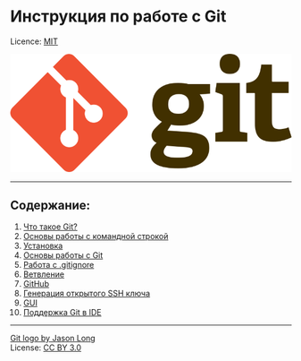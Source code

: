 # Инструкция по работе с Git

Licence: [MIT][license]

![Git logo][logo]

---

## Содержание:
1. [Что такое Git?][chapter_1]
2. [Основы работы с командной строкой][chapter_2]
3. [Установка][chapter_3]
4. [Основы работы с Git][chapter_4]
5. [Работа с .gitignore][chapter_5]
6. [Ветвление][chapter_6]
7. [GitHub][chapter_7]
8. [Генерация открытого SSH ключа][chapter_8]
9. [GUI][chapter_9]
10. [Поддержка Git в IDE][chapter_10]


---

[Git logo by Jason Long][logo author] <br> 
License: [CC BY 3.0][logo license]

[license]: /license.md
[logo]: /assets/Git_logo.png "git logo"
[chapter_1]: /about.md
[chapter_2]: /console.md
[chapter_3]: /setup.md
[chapter_4]: /base.md
[chapter_5]: /gitignore.md
[chapter_6]: /branch.md
[chapter_7]: /github.md
[chapter_8]: /ssh.md
[chapter_9]: /gui.md
[chapter_10]: /ide.md
[logo author]: http://git-scm.com/downloads/logos 
[logo license]: https://creativecommons.org/licenses/by/3.0/deed.ru 